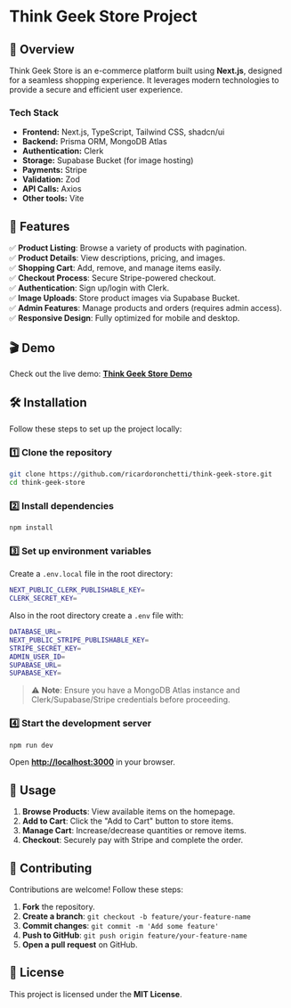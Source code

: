 # **Think Geek Store Project**

## 🚀 Overview

Think Geek Store is an e-commerce platform built using **Next.js**, designed for a seamless shopping experience. It leverages modern technologies to provide a secure and efficient user experience.

### **Tech Stack**

- **Frontend:** Next.js, TypeScript, Tailwind CSS, shadcn/ui
- **Backend:** Prisma ORM, MongoDB Atlas
- **Authentication:** Clerk
- **Storage:** Supabase Bucket (for image hosting)
- **Payments:** Stripe
- **Validation:** Zod
- **API Calls:** Axios
- **Other tools:** Vite

## 📌 Features

✅ **Product Listing**: Browse a variety of products with pagination.  
✅ **Product Details**: View descriptions, pricing, and images.  
✅ **Shopping Cart**: Add, remove, and manage items easily.  
✅ **Checkout Process**: Secure Stripe-powered checkout.  
✅ **Authentication**: Sign up/login with Clerk.  
✅ **Image Uploads**: Store product images via Supabase Bucket.  
✅ **Admin Features**: Manage products and orders (requires admin access).  
✅ **Responsive Design**: Fully optimized for mobile and desktop.

## 🎬 Demo

Check out the live demo: **[Think Geek Store Demo](https://think-geek-store.vercel.app)**

## 🛠 Installation

Follow these steps to set up the project locally:

### **1️⃣ Clone the repository**

```sh
git clone https://github.com/ricardoronchetti/think-geek-store.git
cd think-geek-store
```

### **2️⃣ Install dependencies**

```sh
npm install
```

### **3️⃣ Set up environment variables**

Create a `.env.local` file in the root directory:

```sh
NEXT_PUBLIC_CLERK_PUBLISHABLE_KEY=
CLERK_SECRET_KEY=
```

Also in the root directory create a `.env` file with:

```sh
DATABASE_URL=
NEXT_PUBLIC_STRIPE_PUBLISHABLE_KEY=
STRIPE_SECRET_KEY=
ADMIN_USER_ID=
SUPABASE_URL=
SUPABASE_KEY=
```

> ⚠️ **Note**: Ensure you have a MongoDB Atlas instance and Clerk/Supabase/Stripe credentials before proceeding.

### **4️⃣ Start the development server**

```sh
npm run dev
```

Open **[http://localhost:3000](http://localhost:3000)** in your browser.

## 🚀 Usage

1. **Browse Products**: View available items on the homepage.
2. **Add to Cart**: Click the "Add to Cart" button to store items.
3. **Manage Cart**: Increase/decrease quantities or remove items.
4. **Checkout**: Securely pay with Stripe and complete the order.

## 🤝 Contributing

Contributions are welcome! Follow these steps:

1. **Fork** the repository.
2. **Create a branch**: `git checkout -b feature/your-feature-name`
3. **Commit changes**: `git commit -m 'Add some feature'`
4. **Push to GitHub**: `git push origin feature/your-feature-name`
5. **Open a pull request** on GitHub.

## 📜 License

This project is licensed under the **MIT License**.
